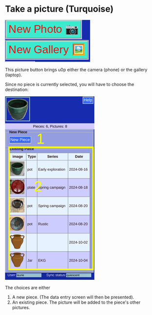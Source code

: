 # Take a picture (Turquoise)

![](Photo.png)

This picture button brings u0p either the camera (phone) or the gallery (laptop).

Since no piece is currently selected, you will have to choose the destination:

![](Photo2.png)

The choices are either

1. A new piece. (The data entry screen will then be presented).
2. An existing piece. The picture will be added to the piece's other pictures.



